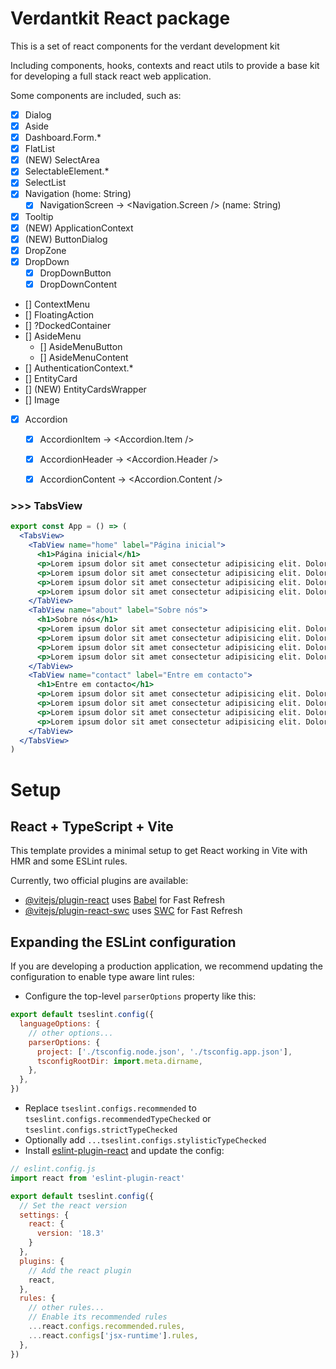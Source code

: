 # Verdantkit React package

This is a set of react components for the verdant development kit

Including components, hooks, contexts and react utils to provide a base kit for developing a full stack react web application.

Some components are included, such as:

- [x] Dialog
- [x] Aside
- [x] Dashboard.Form.*
- [x] FlatList
- [x] (NEW) SelectArea
- [x] SelectableElement.*
- [x] SelectList
- [x] Navigation (home: String)
  - [x] NavigationScreen -> <Navigation.Screen /> (name: String)
- [x] Tooltip
- [x] (NEW) ApplicationContext
- [x] (NEW) ButtonDialog
- [x] DropZone
- [x] DropDown
  - [x] DropDownButton
  - [x] DropDownContent
- [] ContextMenu
- [] FloatingAction
- [] ?DockedContainer
- [] AsideMenu
  - [] AsideMenuButton
  - [] AsideMenuContent
- [] AuthenticationContext.*
- [] EntityCard
- [] (NEW) EntityCardsWrapper
- [] Image
- [x] Accordion
  - [x] AccordionItem    -> <Accordion.Item />
  - [x] AccordionHeader  -> <Accordion.Header />
  - [x] AccordionContent -> <Accordion.Content />


### >>> TabsView


```jsx
export const App = () => (
  <TabsView>
    <TabView name="home" label="Página inicial">
      <h1>Página inicial</h1>
      <p>Lorem ipsum dolor sit amet consectetur adipisicing elit. Dolorum, rerum laboriosam praesentium at fugit, dignissimos placeat, est fuga velit ipsam ad fugiat amet optio? Quidem, earum commodi. Eveniet, impedit quis?</p>
      <p>Lorem ipsum dolor sit amet consectetur adipisicing elit. Dolorum, rerum laboriosam praesentium at fugit, dignissimos placeat, est fuga velit ipsam ad fugiat amet optio? Quidem, earum commodi. Eveniet, impedit quis?</p>
      <p>Lorem ipsum dolor sit amet consectetur adipisicing elit. Dolorum, rerum laboriosam praesentium at fugit, dignissimos placeat, est fuga velit ipsam ad fugiat amet optio? Quidem, earum commodi. Eveniet, impedit quis?</p>
      <p>Lorem ipsum dolor sit amet consectetur adipisicing elit. Dolorum, rerum laboriosam praesentium at fugit, dignissimos placeat, est fuga velit ipsam ad fugiat amet optio? Quidem, earum commodi. Eveniet, impedit quis?</p>
    </TabView>
    <TabView name="about" label="Sobre nós">
      <h1>Sobre nós</h1>
      <p>Lorem ipsum dolor sit amet consectetur adipisicing elit. Dolorum, rerum laboriosam praesentium at fugit, dignissimos placeat, est fuga velit ipsam ad fugiat amet optio? Quidem, earum commodi. Eveniet, impedit quis?</p>
      <p>Lorem ipsum dolor sit amet consectetur adipisicing elit. Dolorum, rerum laboriosam praesentium at fugit, dignissimos placeat, est fuga velit ipsam ad fugiat amet optio? Quidem, earum commodi. Eveniet, impedit quis?</p>
      <p>Lorem ipsum dolor sit amet consectetur adipisicing elit. Dolorum, rerum laboriosam praesentium at fugit, dignissimos placeat, est fuga velit ipsam ad fugiat amet optio? Quidem, earum commodi. Eveniet, impedit quis?</p>
      <p>Lorem ipsum dolor sit amet consectetur adipisicing elit. Dolorum, rerum laboriosam praesentium at fugit, dignissimos placeat, est fuga velit ipsam ad fugiat amet optio? Quidem, earum commodi. Eveniet, impedit quis?</p>
    </TabView>
    <TabView name="contact" label="Entre em contacto">
      <h1>Entre em contacto</h1>
      <p>Lorem ipsum dolor sit amet consectetur adipisicing elit. Dolorum, rerum laboriosam praesentium at fugit, dignissimos placeat, est fuga velit ipsam ad fugiat amet optio? Quidem, earum commodi. Eveniet, impedit quis?</p>
      <p>Lorem ipsum dolor sit amet consectetur adipisicing elit. Dolorum, rerum laboriosam praesentium at fugit, dignissimos placeat, est fuga velit ipsam ad fugiat amet optio? Quidem, earum commodi. Eveniet, impedit quis?</p>
      <p>Lorem ipsum dolor sit amet consectetur adipisicing elit. Dolorum, rerum laboriosam praesentium at fugit, dignissimos placeat, est fuga velit ipsam ad fugiat amet optio? Quidem, earum commodi. Eveniet, impedit quis?</p>
      <p>Lorem ipsum dolor sit amet consectetur adipisicing elit. Dolorum, rerum laboriosam praesentium at fugit, dignissimos placeat, est fuga velit ipsam ad fugiat amet optio? Quidem, earum commodi. Eveniet, impedit quis?</p>
    </TabView>
  </TabsView>
)
```

# Setup

## React + TypeScript + Vite

This template provides a minimal setup to get React working in Vite with HMR and some ESLint rules.

Currently, two official plugins are available:

- [@vitejs/plugin-react](https://github.com/vitejs/vite-plugin-react/blob/main/packages/plugin-react/README.md) uses [Babel](https://babeljs.io/) for Fast Refresh
- [@vitejs/plugin-react-swc](https://github.com/vitejs/vite-plugin-react-swc) uses [SWC](https://swc.rs/) for Fast Refresh

## Expanding the ESLint configuration

If you are developing a production application, we recommend updating the configuration to enable type aware lint rules:

- Configure the top-level `parserOptions` property like this:

```js
export default tseslint.config({
  languageOptions: {
    // other options...
    parserOptions: {
      project: ['./tsconfig.node.json', './tsconfig.app.json'],
      tsconfigRootDir: import.meta.dirname,
    },
  },
})
```

- Replace `tseslint.configs.recommended` to `tseslint.configs.recommendedTypeChecked` or `tseslint.configs.strictTypeChecked`
- Optionally add `...tseslint.configs.stylisticTypeChecked`
- Install [eslint-plugin-react](https://github.com/jsx-eslint/eslint-plugin-react) and update the config:

```js
// eslint.config.js
import react from 'eslint-plugin-react'

export default tseslint.config({
  // Set the react version
  settings: { 
    react: { 
      version: '18.3' 
    }
  },
  plugins: {
    // Add the react plugin
    react,
  },
  rules: {
    // other rules...
    // Enable its recommended rules
    ...react.configs.recommended.rules,
    ...react.configs['jsx-runtime'].rules,
  },
})
```
